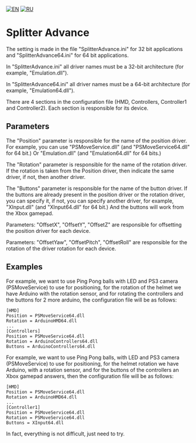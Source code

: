 [![EN](https://user-images.githubusercontent.com/9499881/33184537-7be87e86-d096-11e7-89bb-f3286f752bc6.png)](https://github.com/TrueOpenVR/TrueOpenVR-Drivers/tree/master/Delphi/SplitterAdvance)
[![RU](https://user-images.githubusercontent.com/9499881/27683795-5b0fbac6-5cd8-11e7-929c-057833e01fb1.png)](https://github.com/TrueOpenVR/TrueOpenVR-Drivers/blob/master/Delphi/SplitterAdvance/README.RU.md)
# Splitter Advance
The setting is made in the file "SplitterAdvance.ini" for 32 bit applications and "SplitterAdvance64.ini" for 64 bit applications.


In "SplitterAdvance.ini" all driver names must be a 32-bit architecture (for example, "Emulation.dll").

In "SplitterAdvance64.ini" all driver names must be a 64-bit architecture (for example, "Emulation64.dll").


There are 4 sections in the configuration file (HMD, Controllers, Controller1 and Controller2). Each section is responsible for its device.

## Parameters
The "Position" parameter is responsible for the name of the position driver. For example, you can use "PSMoveService.dll" (and "PSMoveService64.dll" for 64 bit.) Or "Emulation.dll" (and "Emulation64.dll" for 64 bits.)


The "Rotation" parameter is responsible for the name of the rotation driver. If the rotation is taken from the Position driver, then indicate the same driver, if not, then another driver.


The "Buttons" parameter is responsible for the name of the button driver. If the buttons are already present in the position driver or the rotation driver, you can specify it, if not, you can specify another driver, for example, "XInput.dll" (and "XInput64.dll" for 64 bit.) And the buttons will work from the Xbox gamepad.


Parameters: "OffsetX", "OffsetY", "OffsetZ" are responsible for offsetting the position driver for each device.


Parameters: "OffsetYaw", "OffsetPitch", "OffsetRoll" are responsible for the rotation of the driver rotation for each device.
## Examples
For example, we want to use Ping Pong balls with LED and PS3 camera (PSMoveService) to use for positioning, for the rotation of the helmet we have Arduino with the rotation sensor, and for rotating the controllers and the buttons for 2 more arduino, the configuration file will be as follows:
```
[HMD]
Position = PSMoveService64.dll
Rotation = ArduinoHMD64.dll
...
[Controllers]
Position = PSMoveService64.dll
Rotation = ArduinoControllers64.dll
Buttons = ArduinoControllers64.dll
```

For example, we want to use Ping Pong balls, with LED and PS3 camera (PSMoveService) to use for positioning, for the helmet rotation we have Arduino, with a rotation sensor, and for the buttons of the controllers an Xbox gamepad answers, then the configuration file will be as follows:
```
[HMD]
Position = PSMoveService64.dll
Rotation = ArduinoHMD64.dll
...
[Controller1]
Position = PSMoveService64.dll
Rotation = PSMoveService64.dll
Buttons = XInput64.dll
```
In fact, everything is not difficult, just need to try.